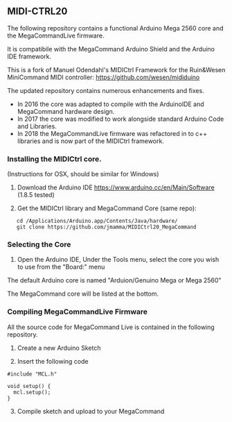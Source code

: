 ## MIDI-CTRL20

The following repository contains a functional Arduino Mega 2560 core and the MegaCommandLive firmware.

It is compatibile with the MegaCommand Arduino Shield and the Arduino IDE framework.

This is a fork of Manuel Odendahl's MIDICtrl Framework for the Ruin&Wesen MiniCommand
MIDI controller:
https://github.com/wesen/mididuino

The updated repository contains numerous enhancements and fixes.

- In 2016 the core was adapted to compile with the ArduinoIDE and MegaCommand hardware design.
- In 2017 the core was modified to work alongside standard Arduino Code and Libraries.
- In 2018 the MegaCommandLive firmware was refactored in to c++ libraries and is now
part of the MIDICtrl framework.

### Installing the MIDICtrl core.

(Instructions for OSX, should be similar for Windows)

1) Download the Arduino IDE https://www.arduino.cc/en/Main/Software (1.8.5 tested)

2) Get the MIDICtrl library and MegaCommand Core (same repo):
```
   cd /Applications/Arduino.app/Contents/Java/hardware/
   git clone https://github.com/jmamma/MIDICtrl20_MegaCommand
```
### Selecting the Core

1) Open the Arduino IDE, Under the Tools menu, select the core you wish to use from the "Board:" menu

The default Arduino core is named "Arduion/Genuino Mega or Mega 2560"

The MegaCommand core will be listed at the bottom.

### Compiling MegaCommandLive Firmware

All the source code for MegaCommand Live is contained in the following repository.

1) Create a new Arduino Sketch

2) Insert the following code

```
#include "MCL.h"

void setup() {
  mcl.setup();
}
```
3) Compile sketch and upload to your MegaCommand
